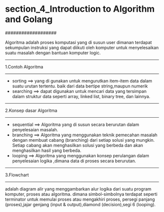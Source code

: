# section_4_Introduction to Algorithm and Golang

###################

Algoritma adalah proses komputasi yang di susun user dimanan terdapat sekumpulan instruksi yang dapat diikuti oleh komputer untuk menyelesaikan suatu masalah dengan bantuan komputer logic.

*******************
1.Contoh Algoritma
*******************

- sorting ==> yang di gunakan untuk mengurutkan item-item data dalam suatu urutan tertentu. baik dari data bertipe string,maupun numerik
- searching ==> dapat digunakan untuk mencari data yang tersimpan dalam struktur data seperti array, linked list, binary tree, dan lainnya.
  
*******************
2.Konsep dasar Algoritma
*******************

- sequential ==>  Algoritma yang di susun secara berurutan dalam penyelesaian masalah.
- branching ==> Algoritma yang menggunakan teknik pemecahan masalah dengan membuat cabang (branching) dari setiap solusi yang mungkin. Setiap cabang akan menghasilkan solusi yang berbeda dan akan menghasilkan hasil yang berbeda.
- looping ==> Algoritma yang menggunakan konsep perulangan dalam penyelesaian logika ,dimana data di proses secara berurutan.
  
*******************
3.Flowchart
*******************
adalah diagram alir yang menggambarkan alur logika dari suatu program komputer, proses atau algoritma.
dimana simbol-simbolnya terdapat seperti terminator untuk memulai proses atau mengakhiri proses, persegi panjang (proses),jajar genjang (input & output),diamond (decision),segi 6 (looping).
